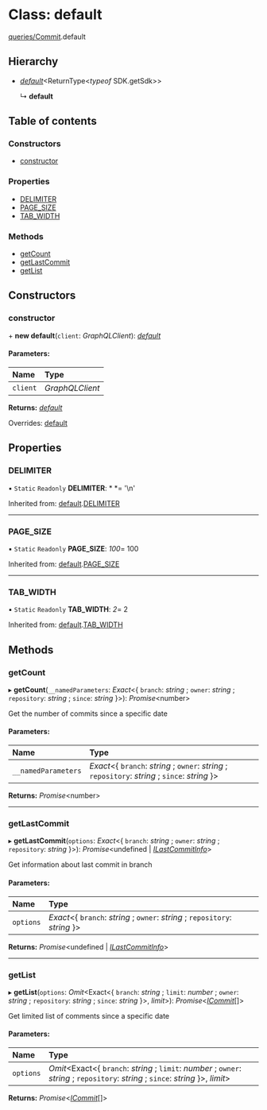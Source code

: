 # Class: default

[queries/Commit](../modules/queries_commit.md).default

## Hierarchy

* [*default*](queries_query.default.md)<ReturnType<*typeof* SDK.getSdk\>\>

  ↳ **default**

## Table of contents

### Constructors

- [constructor](queries_commit.default.md#constructor)

### Properties

- [DELIMITER](queries_commit.default.md#delimiter)
- [PAGE\_SIZE](queries_commit.default.md#page_size)
- [TAB\_WIDTH](queries_commit.default.md#tab_width)

### Methods

- [getCount](queries_commit.default.md#getcount)
- [getLastCommit](queries_commit.default.md#getlastcommit)
- [getList](queries_commit.default.md#getlist)

## Constructors

### constructor

\+ **new default**(`client`: *GraphQLClient*): [*default*](queries_commit.default.md)

#### Parameters:

Name | Type |
:------ | :------ |
`client` | *GraphQLClient* |

**Returns:** [*default*](queries_commit.default.md)

Overrides: [default](queries_query.default.md)

## Properties

### DELIMITER

▪ `Static` `Readonly` **DELIMITER**: *
*= '\n'

Inherited from: [default](queries_query.default.md).[DELIMITER](queries_query.default.md#delimiter)

___

### PAGE\_SIZE

▪ `Static` `Readonly` **PAGE\_SIZE**: *100*= 100

Inherited from: [default](queries_query.default.md).[PAGE_SIZE](queries_query.default.md#page_size)

___

### TAB\_WIDTH

▪ `Static` `Readonly` **TAB\_WIDTH**: *2*= 2

Inherited from: [default](queries_query.default.md).[TAB_WIDTH](queries_query.default.md#tab_width)

## Methods

### getCount

▸ **getCount**(`__namedParameters`: *Exact*<{ `branch`: *string* ; `owner`: *string* ; `repository`: *string* ; `since`: *string*  }\>): *Promise*<number\>

Get the number of commits since a specific date

#### Parameters:

Name | Type |
:------ | :------ |
`__namedParameters` | *Exact*<{ `branch`: *string* ; `owner`: *string* ; `repository`: *string* ; `since`: *string*  }\> |

**Returns:** *Promise*<number\>

___

### getLastCommit

▸ **getLastCommit**(`options`: *Exact*<{ `branch`: *string* ; `owner`: *string* ; `repository`: *string*  }\>): *Promise*<undefined \| [*ILastCommitInfo*](../modules/queries_commit.md#ilastcommitinfo)\>

Get information about last commit in branch

#### Parameters:

Name | Type |
:------ | :------ |
`options` | *Exact*<{ `branch`: *string* ; `owner`: *string* ; `repository`: *string*  }\> |

**Returns:** *Promise*<undefined \| [*ILastCommitInfo*](../modules/queries_commit.md#ilastcommitinfo)\>

___

### getList

▸ **getList**(`options`: *Omit*<Exact<{ `branch`: *string* ; `limit`: *number* ; `owner`: *string* ; `repository`: *string* ; `since`: *string*  }\>, *limit*\>): *Promise*<[*ICommit*](../modules/queries_commit.md#icommit)[]\>

Get limited list of comments since a specific date

#### Parameters:

Name | Type |
:------ | :------ |
`options` | *Omit*<Exact<{ `branch`: *string* ; `limit`: *number* ; `owner`: *string* ; `repository`: *string* ; `since`: *string*  }\>, *limit*\> |

**Returns:** *Promise*<[*ICommit*](../modules/queries_commit.md#icommit)[]\>
